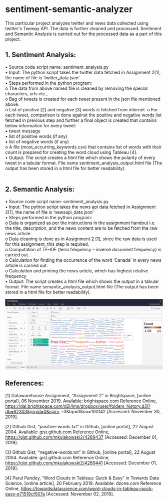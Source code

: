 # sentiment-semantic-analyzer
This particular project analyzes twitter and news data collected using twitter's Tweepy API. The data is further cleaned and processed. Sentiment and Semantic Analysis is carried out for the processed data as a part of this project.

## 1. Sentiment Analysis:
• Source code script name: sentiment_analysis.py<br/>
• Input: The python script takes the twitter data fetched in Assignment 2[1], the name of file is ‘twitter_data json’<br/>
• Steps performed in the python program:<br/>
o The data from above named file is cleaned by removing the special characters, urls etc.,<br/>
o Bag of tweets is created for each tweet present in the json file mentioned above.<br/>
o List of positive [2] and negative [3] words is fetched from internet. o For each tweet, comparison is done against the positive and negative words list fetched in previous step and further a final object is created that contains below information for every tweet:<br/>
▪ tweet message<br/>
▪ list of positive words (if any)<br/>
▪ list of negative words (if any)<br/>
o A file (most_occurring_keywords.csv) that contains list of words with their count is prepared for creating the word cloud using Tableau [4].<br/>
• Output: The script creates a html file which shows the polarity of every tweet in a tabular format. File name sentiment_analysis_output.html file (The output has been stored in a html file for better readability).<br/><br/>

## 2. Semantic Analysis:
• Source code script name: sentiment_analysis.py<br/>
• Input: The python script takes the news api data fetched in Assignment 2[1], the name of file is ‘newsapi_data json’<br/>
• Steps performed in the python program:<br/>
o Data is organized as per the instructions in the assignment handout i.e. the title, description, and the news content are to be fetched from the raw news article.<br/>
o Data cleaning is done as in Assignment 2 [1], since the raw data is used for this assignment, this step is required.<br/>
o Computation of TF-IDF (term frequency – inverse document frequency) is carried out.<br/>
o Calculation for finding the occurrence of the word ‘Canada’ in every news article is carried out.<br/>
o Calculation and printing the news article, which has highest relative frequency<br/>
• Output: The script creates a html file which shows the output in a tabular format. File name semantic_analysis_output.html file (The output has been stored in a html file for better readability).<br/>

<img src="https://github.com/uanthwal/sentiment-semantic-analyzer/blob/master/Tableau_Dashboard.PNG"/>

## References:
[1] Datawarehouse Assignment, “Assignment 2” in Brightspace, [online portal], 06 November 2019. Available: brightspace.com Reference Online, https://dal.brightspace.com/d2l/lms/dropbox/user/folders_history.d2l?db=62303&grpid=0&isprv =0&bp=0&ou=100142 [Accessed: November 30, 2019].<br/>

[2] Github Gist, “positive-words.txt” in Github, [online portal], 22 August 2004. Available: gist.github.com Reference Online, https://gist.github.com/mkulakowski2/4289437 [Accessed: December 01, 2019].<br/>

[3] Github Gist, “negative-words.txt” in Github, [online portal], 22 August 2004. Available: gist.github.com Reference Online, https://gist.github.com/mkulakowski2/4289441 [Accessed: December 01, 2019].<br/>

[4] Parul Pandey, “Word Clouds in Tableau: Quick & Easy” in Towards Data Science, [online article], 20 February 2019. Available: dzone.com Reference Online, https://towardsdatascience.com/word-clouds-in-tableau-quick-easy-e71519cf507a [Accessed: November 02, 2019].
